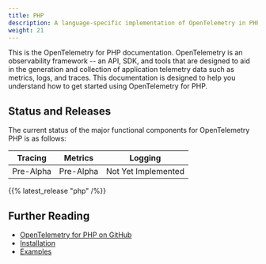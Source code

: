```yaml
---
title: PHP
description: A language-specific implementation of OpenTelemetry in PHP.
weight: 21
---
```


This is the OpenTelemetry for PHP documentation. OpenTelemetry is an
observability framework -- an API, SDK, and tools that are designed to aid in
the generation and collection of application telemetry data such as metrics,
logs, and traces. This documentation is designed to help you understand how to
get started using OpenTelemetry for PHP.

## Status and Releases

The current status of the major functional components for OpenTelemetry PHP is
as follows:

| Tracing   | Metrics   | Logging             |
| -------   | -------   | -------             |
| Pre-Alpha | Pre-Alpha | Not Yet Implemented |

{{% latest_release "php" /%}}

## Further Reading

- [OpenTelemetry for PHP on GitHub](https://github.com/open-telemetry/opentelemetry-php)
- [Installation](https://github.com/open-telemetry/opentelemetry-php#installation)
- [Examples](https://github.com/open-telemetry/opentelemetry-php#examples)
